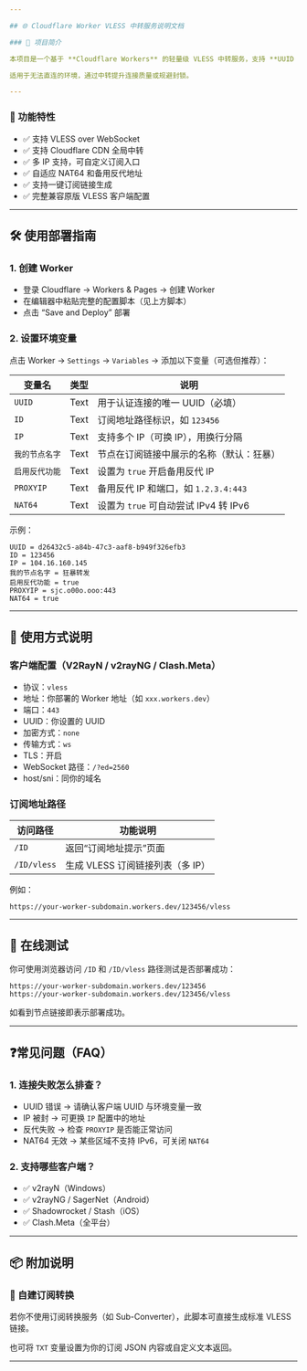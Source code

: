 ```yaml
---

## 🌐 Cloudflare Worker VLESS 中转服务说明文档

### 📌 项目简介

本项目是一个基于 **Cloudflare Workers** 的轻量级 VLESS 中转服务，支持 **UUID 校验**、**WebSocket 转发**、**VLESS 订阅地址生成**，并集成了 **NAT64 支持**、**反代 IP 回退机制**、**配置可定制化** 等功能。

适用于无法直连的环境，通过中转提升连接质量或规避封锁。

---
```


### 🚀 功能特性

* ✅ 支持 VLESS over WebSocket
* ✅ 支持 Cloudflare CDN 全局中转
* ✅ 多 IP 支持，可自定义订阅入口
* ✅ 自适应 NAT64 和备用反代地址
* ✅ 支持一键订阅链接生成
* ✅ 完整兼容原版 VLESS 客户端配置

---

## 🛠️ 使用部署指南

### 1. 创建 Worker

* 登录 Cloudflare → Workers & Pages → 创建 Worker
* 在编辑器中粘贴完整的配置脚本（见上方脚本）
* 点击 “Save and Deploy” 部署

### 2. 设置环境变量

点击 Worker → `Settings` → `Variables` → 添加以下变量（可选但推荐）：

| 变量名       | 类型   | 说明                           |
| --------- | ---- | ---------------------------- |
| `UUID`    | Text | 用于认证连接的唯一 UUID（必填）           |
| `ID`      | Text | 订阅地址路径标识，如 `123456`          |
| `IP`      | Text | 支持多个 IP（可换 IP），用换行分隔         |
| `我的节点名字`  | Text | 节点在订阅链接中展示的名称（默认：狂暴）         |
| `启用反代功能`  | Text | 设置为 `true` 开启备用反代 IP         |
| `PROXYIP` | Text | 备用反代 IP 和端口，如 `1.2.3.4:443`  |
| `NAT64`   | Text | 设置为 `true` 可自动尝试 IPv4 转 IPv6 |

示例：

```
UUID = d26432c5-a84b-47c3-aaf8-b949f326efb3
ID = 123456
IP = 104.16.160.145
我的节点名字 = 狂暴转发
启用反代功能 = true
PROXYIP = sjc.o00o.ooo:443
NAT64 = true
```

---

## 🔗 使用方式说明

### 客户端配置（V2RayN / v2rayNG / Clash.Meta）

* 协议：`vless`
* 地址：你部署的 Worker 地址（如 `xxx.workers.dev`）
* 端口：`443`
* UUID：你设置的 UUID
* 加密方式：`none`
* 传输方式：`ws`
* TLS：开启
* WebSocket 路径：`/?ed=2560`
* host/sni：同你的域名

### 订阅地址路径

| 访问路径        | 功能说明                  |
| ----------- | --------------------- |
| `/ID`       | 返回“订阅地址提示”页面          |
| `/ID/vless` | 生成 VLESS 订阅链接列表（多 IP） |

例如：

```text
https://your-worker-subdomain.workers.dev/123456/vless
```

---

## 🧪 在线测试

你可使用浏览器访问 `/ID` 和 `/ID/vless` 路径测试是否部署成功：

```
https://your-worker-subdomain.workers.dev/123456
https://your-worker-subdomain.workers.dev/123456/vless
```

如看到节点链接即表示部署成功。

---

## ❓常见问题（FAQ）

### 1. 连接失败怎么排查？

* UUID 错误 → 请确认客户端 UUID 与环境变量一致
* IP 被封 → 可更换 `IP` 配置中的地址
* 反代失败 → 检查 `PROXYIP` 是否能正常访问
* NAT64 无效 → 某些区域不支持 IPv6，可关闭 `NAT64`

### 2. 支持哪些客户端？

* ✅ v2rayN（Windows）
* ✅ v2rayNG / SagerNet（Android）
* ✅ Shadowrocket / Stash（iOS）
* ✅ Clash.Meta（全平台）

---

## 📦 附加说明

### 📁 自建订阅转换

若你不使用订阅转换服务（如 Sub-Converter），此脚本可直接生成标准 VLESS 链接。

也可将 `TXT` 变量设置为你的订阅 JSON 内容或自定义文本返回。

---
